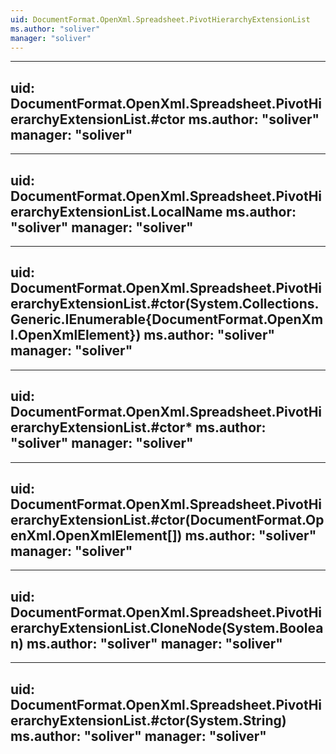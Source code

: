 ```yaml
---
uid: DocumentFormat.OpenXml.Spreadsheet.PivotHierarchyExtensionList
ms.author: "soliver"
manager: "soliver"
---
```


---
uid: DocumentFormat.OpenXml.Spreadsheet.PivotHierarchyExtensionList.#ctor
ms.author: "soliver"
manager: "soliver"
---

---
uid: DocumentFormat.OpenXml.Spreadsheet.PivotHierarchyExtensionList.LocalName
ms.author: "soliver"
manager: "soliver"
---

---
uid: DocumentFormat.OpenXml.Spreadsheet.PivotHierarchyExtensionList.#ctor(System.Collections.Generic.IEnumerable{DocumentFormat.OpenXml.OpenXmlElement})
ms.author: "soliver"
manager: "soliver"
---

---
uid: DocumentFormat.OpenXml.Spreadsheet.PivotHierarchyExtensionList.#ctor*
ms.author: "soliver"
manager: "soliver"
---

---
uid: DocumentFormat.OpenXml.Spreadsheet.PivotHierarchyExtensionList.#ctor(DocumentFormat.OpenXml.OpenXmlElement[])
ms.author: "soliver"
manager: "soliver"
---

---
uid: DocumentFormat.OpenXml.Spreadsheet.PivotHierarchyExtensionList.CloneNode(System.Boolean)
ms.author: "soliver"
manager: "soliver"
---

---
uid: DocumentFormat.OpenXml.Spreadsheet.PivotHierarchyExtensionList.#ctor(System.String)
ms.author: "soliver"
manager: "soliver"
---
